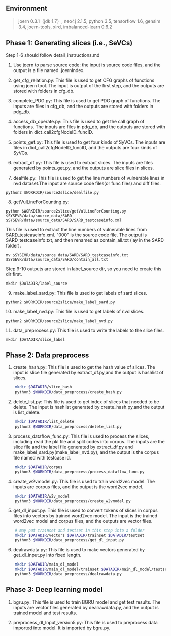 ## Environment

> joern 0.3.1（jdk 1.7）, neo4j 2.1.5, python 3.5, tensorflow 1.6, gensim 3.4, joern-tools, xlrd, imbalanced-learn 0.6.2

## Phase 1: Generating slices (i.e., SeVCs)

Step 1-6 should follow detail_instructions.md

1. Use joern to parse source code: the input is source code files, and the output is a file named .joernIndex.

2. get_cfg_relation.py: This file is used to get CFG graphs of functions using joern tool. The input is output of the first step, and the outputs are stored with folders in cfg_db. 

3. complete_PDG.py: This file is used to get PDG graph of functions. The inputs are files in cfg_db, and the outputs are stored with folders in pdg_db.

4. access_db_operate.py: This file is used to get the call graph of functions. The inputs are files in pdg_db, and the outputs are stored with folders in dict_call2cfgNodeID_funcID.

5. points_get.py: This file is used to get four kinds of SyVCs. The inputs are files in dict_call2cfgNodeID_funcID, and the outputs are four kinds of SyVCs.

6. extract_df.py: This file is used to extract slices. The inputs are files generated by points_get.py, and the outputs are slice files in slices.

7. dealfile.py: This file is used to get the line numbers of vulnerable lines in nvd dataset.The input are source code files(or func files) and diff files.

`` python2 $WORKDIR/source2slice/dealfile.py ``

8. getVulLineForCounting.py: 

`` python $WORKDIR/source2slice/getVulLineForCounting.py $SYSEVR/data/source_data/SARD $SYSEVR/data/source_data/SARD/SARD_testcaseinfo.xml ``

This file is used to extract the line numbers of vulnerable lines from SARD_testcaseinfo.xml. 
"000" is the source code file. The output is SARD_testcaseinfo.txt, and then renamed as contain_all.txt (lay in the SARD folder).

`` mv $SYSEVR/data/source_data/SARD/SARD_testcaseinfo.txt $SYSEVR/data/source_data/SARD/contain_all.txt ``


Step 9-10 outputs are stored in label_source dir, so you need to create this dir first.

`` mkdir $DATADIR/label_source ``

9. make_label_sard.py: This file is used to get labels of sard slices.

`` python2 $WORKDIR/source2slice/make_label_sard.py ``

10. make_label_nvd.py: This file is used to get labels of nvd slices.

`` python2 $WORKDIR/source2slice/make_label_nvd.py ``

11. data_preprocess.py: This file is used to write the labels to the slice files.

`` mkdir $DATADIR/slice_label ``


## Phase 2: Data preprocess

1. create_hash.py: This file is used to get the hash value of slices. The input is slice file generated by extract_df.py,and the output is hashlist of slices.

```bash 
    mkdir $DATADIR/slice_hash 
    python3 $WORKDIR/data_preprocess/create_hash.py
```

2. delete_list.py: This file is used to get index of slices that needed to be delete.  The input is hashlist generated by create_hash.py,and the output is list_delete.

```bash 
    mkdir $DATADIR/list_delete 
    python3 $WORKDIR/data_preprocess/delete_list.py
```

3. process_dataflow_func.py: This file is used to process the slices, including read the pkl file and split codes into corpus. The inputs are the slice file and the label file generated by extract_df.py and make_label_sard.py(make_label_nvd.py), and the output is the corpus file named with testcase id.

```bash 
    mkdir $DATADIR/corpus 
    python3 $WORKDIR/data_preprocess/process_dataflow_func.py
```

4. create_w2vmodel.py: This file is used to train word2vec model. The inputs are corpus files, and the output is the word2vec model.

```bash 
    mkdir $DATADIR/w2v_model
    python3 $WORKDIR/data_preprocess/create_w2vmodel.py
```

5. get_dl_input.py: This file is used to convert tokens of slices in corpus files into vectors by trained word2vec model. The input is the trained word2vec model and corpus files, and the outputs are vector files.

```bash
    # may put trainset and testset in this step into a folder 
    mkdir $DATADIR/vectors $DATADIR/trainset $DATADIR/testset 
    python3 $WORKDIR/data_preprocess/get_dl_input.py
```

6. dealrawdata.py: This file is used to make vectors generated by get_dl_input.py into fixed length. 

```bash 
    mkdir $DATADIR/main_dl_model 
    mkdir $DATADIR/main_dl_model/trainset $DATADIR/main_dl_model/testset 
    python3 $WORKDIR/data_preprocess/dealrawdata.py
```


## Phase 3: Deep learning model

1. bgru.py: This file is used to train BGRU model and get test results. The inputs are vector files generated by dealrawdata.py, and the output is trained model and test results.

2. preprocess_dl_Input_version5.py: This file is used to preprocess data imported into model. It is imported by bgru.py.

